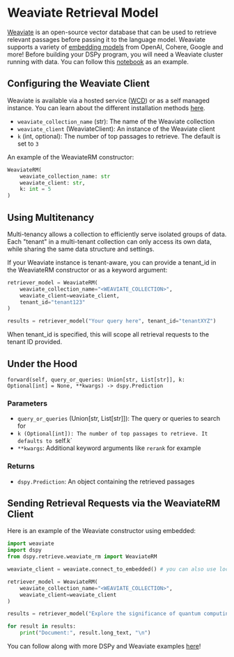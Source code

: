# Weaviate Retrieval Model
[Weaviate](https://weaviate.io/) is an open-source vector database that can be used to retrieve relevant passages before passing it to the language model. Weaviate supports a variety of [embedding models](https://weaviate.io/developers/weaviate/model-providers) from OpenAI, Cohere, Google and more! Before building your DSPy program, you will need a Weaviate cluster running with data. You can follow this [notebook](https://github.com/weaviate/recipes/blob/main/integrations/llm-frameworks/dspy/Weaviate-Import.ipynb) as an example. 


## Configuring the Weaviate Client 
Weaviate is available via a hosted service ([WCD](https://console.weaviate.cloud/)) or as a self managed instance. You can learn about the different installation methods [here](https://weaviate.io/developers/weaviate/installation#installation-methods). 

* `weaviate_collection_name` (str): The name of the Weaviate collection
* `weaviate_client` (WeaviateClient): An instance of the Weaviate client
* `k` (int, optional): The number of top passages to retrieve. The default is set to `3`

An example of the WeaviateRM constructor: 

```python
WeaviateRM(
    weaviate_collection_name: str
    weaviate_client: str,
    k: int = 5
)
```

## Using Multitenancy
Multi-tenancy allows a collection to efficiently serve isolated groups of data. Each "tenant" in a multi-tenant collection can only access its own data, while sharing the same data structure and settings.

If your Weaviate instance is tenant-aware, you can provide a tenant_id in the WeaviateRM constructor or as a keyword argument:

```python
retriever_model = WeaviateRM(
    weaviate_collection_name="<WEAVIATE_COLLECTION>",
    weaviate_client=weaviate_client,
    tenant_id="tenant123"
)

results = retriever_model("Your query here", tenant_id="tenantXYZ")
```
When tenant_id is specified, this will scope all retrieval requests to the tenant ID provided.

## Under the Hood

`forward(self, query_or_queries: Union[str, List[str]], k: Optional[int] = None, **kwargs) -> dspy.Prediction`

### Parameters
* `query_or_queries` (Union[str, List[str]]): The query or queries to search for
* `k (Optional[int]): The number of top passages to retrieve. It defaults to `self.k`
*  `**kwargs`: Additional keyword arguments like `rerank` for example

### Returns
* `dspy.Prediction`: An object containing the retrieved passages


## Sending Retrieval Requests via the WeaviateRM Client

Here is an example of the Weaviate constructor using embedded:

```python
import weaviate
import dspy
from dspy.retrieve.weaviate_rm import WeaviateRM

weaviate_client = weaviate.connect_to_embedded() # you can also use local or WCD

retriever_model = WeaviateRM(
    weaviate_collection_name="<WEAVIATE_COLLECTION>",
    weaviate_client=weaviate_client 
)

results = retriever_model("Explore the significance of quantum computing", k=5)

for result in results:
    print("Document:", result.long_text, "\n")
```

You can follow along with more DSPy and Weaviate examples [here](https://weaviate.io/developers/integrations/llm-frameworks/dspy)!
